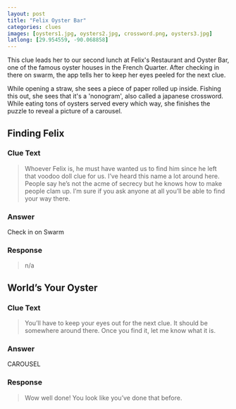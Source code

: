 ```yaml
---
layout: post
title: "Felix Oyster Bar"
categories: clues
images: [oysters1.jpg, oysters2.jpg, crossword.png, oysters3.jpg]
latlong: [29.954559, -90.068858]
---
```


This clue leads her to our second lunch at Felix's Restaurant and Oyster Bar, one of the famous oyster houses in the French Quarter. After checking in there on swarm, the app tells her to keep her eyes peeled for the next clue.

While opening a straw, she sees a piece of paper rolled up inside. Fishing this out, she sees that it's a 'nonogram', also called a japanese crossword. While eating tons of oysters served every which way, she finishes the puzzle to reveal a picture of a carousel.

<!--excerpt-->


## Finding Felix

### Clue Text
>Whoever Felix is, he must have wanted us to find him since he left that voodoo doll clue for us. I’ve heard this name a lot around here. People say he’s not the acme of secrecy but he knows how to make people clam up. I’m sure if you ask anyone at all you’ll be able to find your way there.

### Answer
Check in on Swarm

### Response
>n/a

## World’s Your Oyster

### Clue Text
><p>You’ll have to keep your eyes out for the next clue. It should be somewhere around there. Once you find it, let me know what it is.</p>

### Answer
CAROUSEL

### Response
>Wow well done! You look like you’ve done that before.

